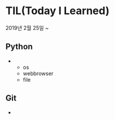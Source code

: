 # TIL(Today I Learned)

2019년 2월 25일 ~

## Python

* [파이썬을 활용한 컴퓨터 조작]: ./python실습.md

  * os
  * webbrowser
  * file

## Git

* [Git 기초]: ./Git.md

  